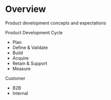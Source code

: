 # Overview

Product development concepts and expectations  

Product Development Cycle
- Plan
- Define & Validate
- Build
- Acquire
- Retain & Support
- Measure

Customer
- B2B
- Internal
